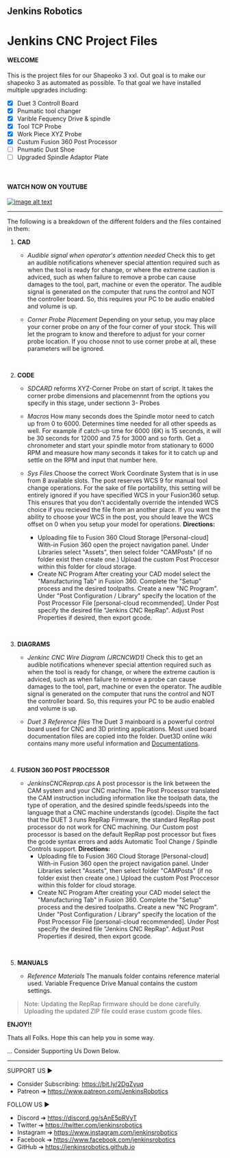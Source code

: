 ## Jenkins Robotics
# Jenkins CNC Project Files
<!-- This is commented out. -->


#### WELCOME

 This is the project files for our Shapeoko 3 xxl. Out goal is to make our shapeoko 3 as automated as possible. To that goal we have installed multiple upgrades including: 
- [x] Duet 3 Controll Board
- [x] Pnumatic tool changer
- [x] Varible Fequency Drive & spindle
- [x] Tool TCP Probe
- [x] Work Piece XYZ Probe
- [x] Custum Fusion 360 Post Processor
- [ ] Pnumatic Dust Shoe
- [ ] Upgraded Spindle Adaptor Plate

&nbsp;

#### WATCH NOW ON YOUTUBE
[![image alt text](http://img.youtube.com/vi/w-qWbZ5-IQw/0.jpg)](https://youtube.com/playlist?list=PLNTKXZ4hgP_jekZOWw05JcJtyseCdSsIV "YouTube")



___

The following is a breakdown of the different folders and the files contained in them:

1. **CAD**
   - *Audible signal when operator's attention needed*
    Check this to get an audible notifications whenever special attention required such as when the tool is ready for change, or where the extreme caution is adviced, such as when failure to remove a probe can cause damages to the tool, part, machine or even the operator.
    The audible signal is generated on the computer that runs the control and NOT the controller board. So, this requires your PC to be audio enabled and volume is up.

   - *Corner Probe Placement*
    Depending on your setup, you may place your corner probe on any of the four corner of your stock. This will let the program to know and therefore to adjust for your corner probe location. If you choose nnot to use corner probe at all, these parameters will be ignored.
    
    &nbsp;
2. **CODE**  
   - *SDCARD*
   reforms XYZ-Corner Probe on start of script. It takes the corner probe dimensions and placemennnt from the options you specify in this stage, under sectionn 3- Probes
      
   - *Macros*
    How many seconds does the Spindle motor need to catch up from 0 to 6000. Determines time needed for all other speeds as well. For example if catch-up time for 6000 (6K) is 15 seconds, it will be 30 seconds for 12000 and 7.5 for 3000 and so forth.
    Get a chronometer and start your spindle motor from stationary to 6000 RPM and measure how many seconds it takes for it to catch up and settle on the RPM and input that number here.
  
   - *Sys Files*
    Choose the correct Work Coordinate System that is in use from 8 available slots. The post reserves WCS 9 for manual tool change operations. For the sake of file portability, this setting will be entirely ignored if you have specified WCS in your Fusion360 setup. This ensures that you don't accidentally override the intended WCS choice if you recieved the file from an another place.
    If you want the ability to choose your WCS in the post, you should leave the WCS offset on 0 when you setup your model for operations.
        **Directions:**
        - Uploading file to Fusion 360 Cloud Storage [Personal-cloud]
        With-in Fusion 360 open the project navigation panel. Under Libraries select "Assets", then select folder "CAMPosts" (if no folder exist then create one.) Upload the custom Post Proccesor within this folder for cloud storage. 
        - Create NC Program
        After creating your CAD model select the "Manufacturing Tab" in Fusion 360. Complete the "Setup" process and the desired toolpaths. Create a new "NC Program".  Under "Post Configuration / Library" specify the location of the Post Processor File [personal-cloud recommended]. Under Post specify the desired file "Jenkins CNC RepRap". Adjust Post Properties if desired, then export gcode.  


    &nbsp;
3. **DIAGRAMS**
   - *Jenkinc CNC Wire Diagram (JRCNCWD1)*
    Check this to get an audible notifications whenever special attention required such as when the tool is ready for change, or where the extreme caution is adviced, such as when failure to remove a probe can cause damages to the tool, part, machine or even the operator.
    The audible signal is generated on the computer that runs the control and NOT the controller board. So, this requires your PC to be audio enabled and volume is up.

   - *Duet 3 Reference files*
    The Duet 3 mainboard is a powerful control board used for CNC and 3D printing applications. Most used board documentation files are copied into the folder. Duet3D online wiki contains many more useful information and [Documentations](https://duet3d.dozuki.com/ "Duet3D").
  
    &nbsp;
4. **FUSION 360 POST PROCESSOR**
     
   - *JenkinsCNCReprap.cps*
    A post processor is the link between the CAM system and your CNC machine. The Post Processor translated the CAM instruction including information like the toolpath data, the type of operation, and the desired spindle feeds/speeds into the language that a CNC machine understands (gcode). Dispite the fact that the DUET 3 runs RepRap Firmware, the standard RepRap post processor do not work for CNC machining. Our Custom post processor is based on the default RepRap post processor but fixes the gcode syntax errors and adds  Automatic Tool Change / Spindle Controls support. 
    **Directions:**
      - Uploading file to Fusion 360 Cloud Storage [Personal-cloud]
        With-in Fusion 360 open the project navigation panel. Under Libraries select "Assets", then select folder "CAMPosts" (if no folder exist then create one.) Upload the custom Post Proccesor within this folder for cloud storage. 
      - Create NC Program
        After creating your CAD model select the "Manufacturing Tab" in Fusion 360. Complete the "Setup" process and the desired toolpaths. Create a new "NC Program".  Under "Post Configuration / Library" specify the location of the Post Processor File [personal-cloud recommended]. Under Post specify the desired file "Jenkins CNC RepRap". Adjust Post Properties if desired, then export gcode.  


    &nbsp;
5. **MANUALS**
   - *Reference Materials*
    The manuals folder contains reference material used. Variable Frequence Drive Manual contains the custom settings. 



> Note: Updating the RepRap firmware should be done carefully. Uploading the updated ZIP file could erase custom gcode files. 


**ENJOY!!**

Thats all Folks. Hope this can help you in some way.

... Consider Supporting Us Down Below. 

---

SUPPORT US ► 
- Consider Subscribing: https://bit.ly/2DgZyuq
- Patreon ➔ https://www.patreon.com/JenkinsRobotics

FOLLOW US ►
- Discord ➔ https://discord.gg/sAnE5pRVyT
- Twitter ➔ https://twitter.com/jenkinsrobotics
- Instagram  ➔ https://www.instagram.com/jenkinsrobotics
- Facebook ➔ https://www.facebook.com/jenkinsrobotics
- GitHub  ➔ https://jenkinsrobotics.github.io


